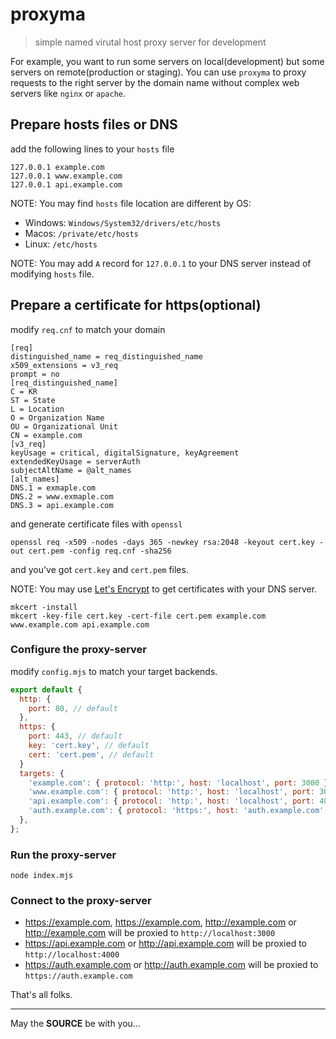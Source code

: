 # proxyma

> simple named virutal host proxy server for development

For example, you want to run some servers on local(development) but some servers on remote(production or staging).
You can use `proxyma` to proxy requests to the right server by the domain name without complex web servers like `nginx`
or `apache`.

## Prepare hosts files or DNS

add the following lines to your `hosts` file

```
127.0.0.1 example.com
127.0.0.1 www.example.com
127.0.0.1 api.example.com
```

NOTE: You may find `hosts` file location are different by OS:

- Windows: `Windows/System32/drivers/etc/hosts`
- Macos: `/private/etc/hosts`
- Linux: `/etc/hosts`

NOTE: You may add `A` record for `127.0.0.1` to your DNS server instead of modifying `hosts` file.

## Prepare a certificate for https(optional)

modify `req.cnf` to match your domain

```
[req]
distinguished_name = req_distinguished_name
x509_extensions = v3_req
prompt = no
[req_distinguished_name]
C = KR
ST = State
L = Location
O = Organization Name
OU = Organizational Unit
CN = example.com
[v3_req]
keyUsage = critical, digitalSignature, keyAgreement
extendedKeyUsage = serverAuth
subjectAltName = @alt_names
[alt_names]
DNS.1 = exmaple.com
DNS.2 = www.exmaple.com
DNS.3 = api.example.com
```

and generate certificate files with `openssl`

```console
openssl req -x509 -nodes -days 365 -newkey rsa:2048 -keyout cert.key -out cert.pem -config req.cnf -sha256
```

and you've got `cert.key` and `cert.pem` files.

NOTE: You may use [Let's Encrypt](https://letsencrypt.org/) to get certificates with your DNS server.

```console
mkcert -install
mkcert -key-file cert.key -cert-file cert.pem example.com www.example.com api.example.com
```

### Configure the proxy-server

modify `config.mjs` to match your target backends.

```js
export default {
  http: {
    port: 80, // default
  },
  https: {
    port: 443, // default
    key: 'cert.key', // default
    cert: 'cert.pem', // default
  }
  targets: {
    'example.com': { protocol: 'http:', host: 'localhost', port: 3000 },
    'www.example.com': { protocol: 'http:', host: 'localhost', port: 3000 },
    'api.example.com': { protocol: 'http:', host: 'localhost', port: 4000 },
    'auth.example.com': { protocol: 'https:', host: 'auth.example.com', port: 443 },
  },
};
```

### Run the proxy-server

```console
node index.mjs
```

### Connect to the proxy-server

- https://example.com, https://example.com, http://example.com or http://example.com will be proxied to
  `http://localhost:3000`
- https://api.example.com or http://api.example.com will be proxied to `http://localhost:4000`
- https://auth.example.com or http://auth.example.com will be proxied to `https://auth.example.com`

That's all folks.

---
May the **SOURCE** be with you...
